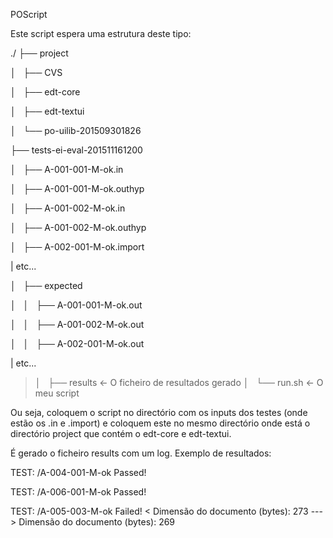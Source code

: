 POScript


Este script espera uma estrutura deste tipo:

./
├── project

│   ├── CVS

│   ├── edt-core

│   ├── edt-textui

│   └── po-uilib-201509301826

├── tests-ei-eval-201511161200

│   ├── A-001-001-M-ok.in

│   ├── A-001-001-M-ok.outhyp

│   ├── A-001-002-M-ok.in

│   ├── A-001-002-M-ok.outhyp

│   ├── A-002-001-M-ok.import

| etc...

│   ├── expected

│   │   ├── A-001-001-M-ok.out

│   │   ├── A-001-002-M-ok.out

│   │   ├── A-002-001-M-ok.out

| etc...

>│   ├── results <- O ficheiro de resultados gerado
>│   └── run.sh <- O meu script


Ou seja, coloquem o script no directório com os inputs dos testes (onde estão os .in e .import) e coloquem este no mesmo directório onde está o directório project que contém o edt-core e edt-textui.


É gerado o ficheiro results com um log. Exemplo de resultados:


TEST: /A-004-001-M-ok
	Passed!

TEST: /A-006-001-M-ok
	Passed!

TEST: /A-005-003-M-ok
	Failed!
	< Dimensão do documento (bytes): 273
	---
	> Dimensão do documento (bytes): 269
